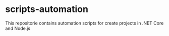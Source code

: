 # scripts-automation
This repositorie contains automation scripts for create projects in .NET Core and Node.js
